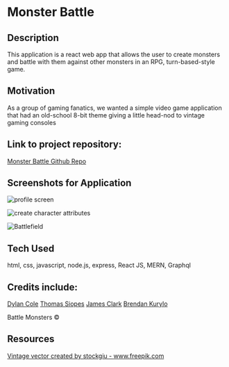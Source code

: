 
# Monster Battle

## Description

This application is a react web app that allows the user to create monsters and battle with them against other monsters in an RPG, turn-based-style game.

## Motivation

As a group of gaming fanatics, we wanted a simple video game application that had an old-school 8-bit theme giving a little head-nod to vintage gaming consoles

## Link to project repository:

[Monster Battle Github Repo](https://github.com/mosterBattle/monster-battle)

## Screenshots for Application

![profile screen](https://user-images.githubusercontent.com/59030105/130152598-c7c1f5dd-dc96-4b65-8a90-1c244c0d8599.png)

![create character attributes](https://user-images.githubusercontent.com/59030105/130152551-fb7471ac-cd78-470a-b024-30d25d748de1.png)

![Battlefield](https://user-images.githubusercontent.com/59030105/130152499-0cb5658a-ad23-40b0-91f8-3f331a03816a.png)

## Tech Used

html, css, javascript, node.js, express, React JS, MERN, Graphql

## Credits include:

[Dylan Cole](https://github.com/Deucedadorian)
[Thomas Siopes](https://github.com/ThomasSiopes)
[James Clark](https://github.com/jamespclark95)
[Brendan Kurylo](https://github.com/Bkrendan12)

Battle Monsters ©

## Resources

<a href='https://www.freepik.com/vectors/vintage'>Vintage vector created by stockgiu - www.freepik.com</a>

